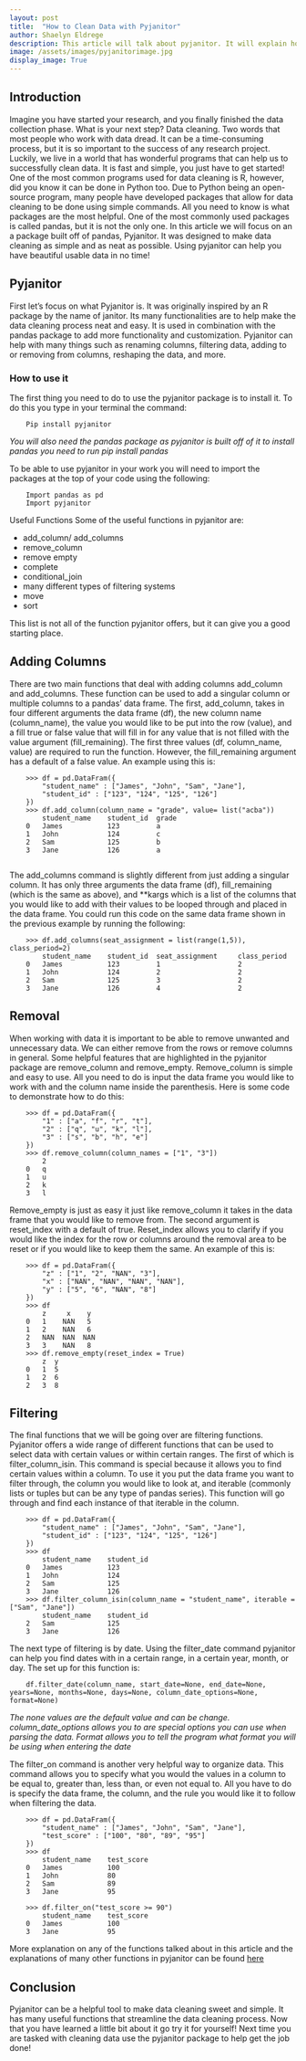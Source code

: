 ```yaml
---
layout: post
title:  "How to Clean Data with Pyjanitor"
author: Shaelyn Eldrege
description: This article will talk about pyjanitor. It will explain how to install it, import it, and some of the key functions to help with data cleaning.
image: /assets/images/pyjanitorimage.jpg
display_image: True
---
```


## Introduction


Imagine you have started your research, and you finally finished the data collection phase. What is your next step? Data cleaning. Two words that most people who work with data dread. It can be a time-consuming process, but it is so important to the success of any research project. 
Luckily, we live in a world that has wonderful programs that can help us to successfully clean data. It is fast and simple, you just have to get started! One of the most common programs used for data cleaning is R, however, did you know it can be done in Python too. Due to Python being an open-source program, many people have developed packages that allow for data cleaning to be done using simple commands. All you need to know is what packages are the most helpful.
One of the most commonly used packages is called pandas, but it is not the only one. In this article we will focus on an a package built off of pandas, Pyjanitor. It was designed to make data cleaning as simple and as neat as possible. Using pyjanitor can help you have beautiful usable data in no time!

	
## Pyjanitor

First let’s focus on what Pyjanitor is. It was originally inspired by an R package by the name of janitor. Its many functionalities are to help make the data cleaning process neat and easy. It is used in combination with the pandas package to add more functionality and customization. Pyjanitor can help with many things such as renaming columns, filtering data, adding to or removing from columns, reshaping the data, and more. 

### How to use it
The first thing you need to do to use the pyjanitor package is to install it. 
To do this you type in your terminal the command:  
```
    Pip install pyjanitor
```
*You will also need the pandas package as pyjanitor is built off of it to install pandas you need to run pip install pandas* 

To be able to use pyjanitor in your work you will need to import the packages at the top of your code using the following:
```
    Import pandas as pd
    Import pyjanitor
```

Useful Functions
	Some of the useful functions in pyjanitor are:

*	add_column/ add_columns
*	remove_column
*	remove empty
*	complete
*	conditional_join
*	many different types of filtering systems
*	move
*	sort

This list is not all of the function pyjanitor offers, but it can give you a good starting place.
## Adding Columns
There are two main functions that deal with adding columns add_column and add_columns. These function can be used to add a singular column or multiple columns to a pandas’ data frame. The first, add_column, takes in four different arguments the data frame (df), the new column name (column_name), the value you would like to be put into the row (value), and a fill true or false value that will fill in for any value that is not filled with the value argument (fill_remaining). The first three values (df, column_name, value) are required to run the function. However, the fill_remaining argument has a default of a false value.  An example using this is:

```
    >>> df = pd.DataFram({
        "student_name" : ["James", "John", "Sam", "Jane"],
        "student_id" : ["123", "124", "125", "126"]
    })
    >>> df.add_column(column_name = "grade", value= list("acba"))
        student_name    student_id  grade
    0   James           123         a
    1   John            124         c
    2   Sam             125         b
    3   Jane            126         a


```

The add_columns command is slightly different from just adding a singular column. It has only three arguments the data frame (df), fill_remaining (which is the same as above), and **kargs which is a list of the columns that you would like to add with their values to be looped through and placed in the data frame. You could run this code on the same data frame shown in the previous example by running the following:

```
    >>> df.add_columns(seat_assignment = list(range(1,5)), class_period=2)
        student_name    student_id  seat_assignment     class_period
    0   James           123         1                   2
    1   John            124         2                   2
    2   Sam             125         3                   2
    3   Jane            126         4                   2
```


## Removal
When working with data it is important to be able to remove unwanted and unnecessary data. We can either remove from the rows or remove columns in general. Some helpful features that are highlighted in the pyjanitor package are remove_column and remove_empty. 
Remove_column is simple and easy to use. All you need to do is input the data frame you would like to work with and the column name inside the parenthesis. Here is some code to demonstrate how to do this:

```
    >>> df = pd.DataFram({
        "1" : ["a", "f", "r", "t"],
        "2" : ["q", "u", "k", "l"],
        "3" : ["s", "b", "h", "e"]
    })
    >>> df.remove_column(column_names = ["1", "3"])
        2
    0   q
    1   u
    2   k
    3   l
```

Remove_empty is just as easy it just like remove_column it takes in the data frame that you would like to remove from. The second argument is reset_index with a default of true. Reset_index allows you to clarify if you would like the index for the row or columns around the removal area to be reset or if you would like to keep them the same. An example of this is:

```
    >>> df = pd.DataFram({
        "z" : ["1", "2", "NAN", "3"],
        "x" : ["NAN", "NAN", "NAN", "NAN"],
        "y" : ["5", "6", "NAN", "8"]
    })
    >>> df
        z     x    y
    0   1    NAN   5
    1   2    NAN   6
    2   NAN  NAN  NAN
    3   3    NAN   8
    >>> df.remove_empty(reset_index = True)
        z  y
    0   1  5
    1   2  6
    2   3  8
```


## Filtering

The final functions that we will be going over are filtering functions. Pyjanitor offers a wide range of different functions that can be used to select data with certain values or within certain ranges. The first of which is filter_column_isin. This command is special because it allows you to find certain values within a column. To use it you put the data frame you want to filter through, the column you would like to look at, and iterable (commonly lists or tuples but can be any type of pandas series). This function will go through and find each instance of that iterable in the column.

```
    >>> df = pd.DataFram({
        "student_name" : ["James", "John", "Sam", "Jane"],
        "student_id" : ["123", "124", "125", "126"]
    })
    >>> df
        student_name    student_id  
    0   James           123         
    1   John            124         
    2   Sam             125         
    3   Jane            126    
    >>> df.filter_column_isin(column_name = "student_name", iterable = ["Sam", "Jane"])     
        student_name    student_id           
    2   Sam             125         
    3   Jane            126 
```
The next type of filtering is by date. Using the filter_date command pyjanitor can help you find dates with in a certain range, in a certain year, month, or day. The set up for this function is:

```
    df.filter_date(column_name, start_date=None, end_date=None, years=None, months=None, days=None, column_date_options=None, format=None)
```
*The none values are the default value and can be change. column_date_options allows you to are special options you can use when parsing the data. Format allows you to tell the program what format you will be using when entering the date*

The filter_on command is another very helpful way to organize data. This command allows you to specify what you would the values in a column to be equal to, greater than, less than, or even not equal to. All you have to do is specify the data frame, the column, and the rule you would like it to follow when filtering the data.

```
    >>> df = pd.DataFram({
        "student_name" : ["James", "John", "Sam", "Jane"],
        "test_score" : ["100", "80", "89", "95"]
    })
    >>> df
        student_name    test_score  
    0   James           100         
    1   John            80         
    2   Sam             89         
    3   Jane            95 

    >>> df.filter_on("test_score >= 90")        
        student_name    test_score  
    0   James           100         
    3   Jane            95 
```
More explanation on any of the functions talked about in this article and the explanations of many other functions in pyjanitor can be found <a href="https://pyjanitor-devs.github.io/pyjanitor/api/functions/#janitor.functions.convert_date" target="_blank">here</a>

## Conclusion
Pyjanitor can be a helpful tool to make data cleaning sweet and simple. It has many useful functions that streamline the data cleaning process. Now that you have learned a little bit about it go try it for yourself! Next time you are tasked with cleaning data use the pyjanitor package to help get the job done!



